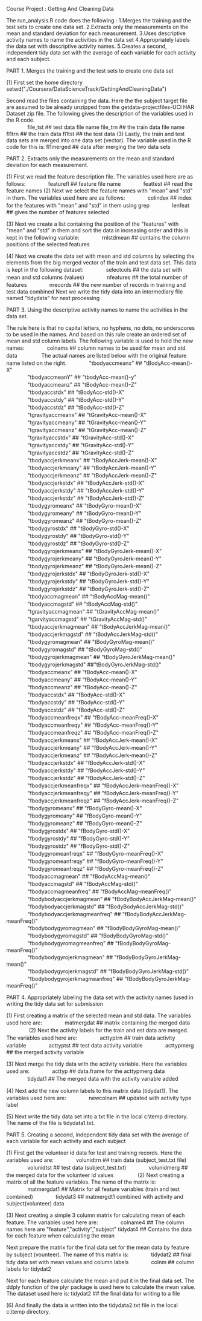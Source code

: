 Course Project : Getting And Cleaning Data

The run_analysis.R code does the following :
1.Merges the training and the test sets to create one data set.
2.Extracts only the measurements on the mean and standard deviation for each measurement. 
3.Uses descriptive activity names to name the activities in the data set
4.Appropriately labels the data set with descriptive activity names. 
5.Creates a second, independent tidy data set with the average of each variable for each activity and each subject. 

PART 1. Merges the training and the test sets to create one data set

(1) First set the home directory
setwd("./Coursera/DataScienceTrack/GettingAndCleaningData")

Second read the files containing the data. Here the the subject target file are assumed to be already unzipped from the getdata-projectfiles-UCI HAR Dataset zip file. The following gives the description of the variables used in the R code.     
　　　　file_tst  ##  test data file name
   	file_trn  ##  the train data file name
   	fl1trn  ##  the train data
   	fl1tst  ##  the test data
(3) Lastly, the train and test data sets are merged into one data set (vector). The variable used in the R code for this is:
   	fl1merged  ## data after merging the two data sets

PART 2. Extracts only the measurements on the mean and standard deviation for each measurement. 

(1) First we read the feature description file. The variables used here are as follows:
　　　　featurefl ## feature file name
　　　　feattest ## read the feature names
(2) Next we select the feature names with "mean" and "std" in them. The variables used here are as follows:
　　　　colindex  ## index for the features with "mean" and "std" in them using grep
　　　　lenfeat    ## gives the number of features selected

(3) Next we create a list containing the position of the "features" with "mean"  and "std" in them and sort the data in increasing order and this is kept in the following variable:
　　　　rnlstdmean ## contains the column positions of the selected features

(4) Next we create the data set with mean and std columns by selecting the elements from the big merged vector of the train and test data set. This data is kept in the following dataset:
　　　　selectcols  ## the data set with mean and std columns (values)
　　　　nfeatures  ## the total number of features
　　　　nrecords  ## the new number of records in training and test data combined
Next we write the tidy data into an intermediary file named "tidydata" for next processing

PART 3. Using the descriptive activity names to name the activities in the data set. 

The rule here is that no capital letters, no hyphens, no dots, no underscores to be used in the names. And based on this rule create an ordered set of mean and std column labels. The following variable is used to hold the new names:
　　　　colnams  ## column names to be used for mean and std data
　　　　
The actual names are listed below with the original feature name listed on the right. 
　　　　"tbodyaccmeanx"       	## "tBodyAcc-mean()-X"               
　　　　"tbodyaccmeanY"       	## "tbodyAcc-mean()-y"              
　　　　"tbodyaccmeanz"       	## "tBodyAcc-mean()-Z"               
　　　　"tbodyaccstdx"        		## "tBodyAcc-std()-X"               
　　　　"tbodyaccstdy"        		## "tBodyAcc-std()-Y"                
　　　　"tbodyaccstdz"        		## "tBodyAcc-std()-Z"               
　　　　"tgravityaccmeanx"    		## "tGravityAcc-mean()-X"            
　　　　"tgravityaccmeany"    		## "tGravityAcc-mean()-Y"           
　　　　"tgravityaccmeanz"    		## "tGravityAcc-mean()-Z"            
　　　　"tgravityaccstdx"    		## "tGravityAcc-std()-X"            
　　　　"tgravityaccstdy"    		## "tGravityAcc-std()-Y"             
　　　　"tgravityaccstdz"    		## "tGravityAcc-std()-Z"            
　　　　"tbodyaccjerkmeanx"  		## "tBodyAccJerk-mean()-X"           
　　　　"tbodyaccjerkmeany"  		## "tBodyAccJerk-mean()-Y"          
　　　　"tbodyaccjerkmeanz"  		## "tBodyAccJerk-mean()-Z"           
　　　　"tbodyaccjerkstdx"   		## "tBodyAccJerk-std()-X"           
　　　　"tbodyaccjerkstdy"   		## "tBodyAccJerk-std()-Y"            
　　　　"tbodyaccjerkstdz"   		## "tBodyAccJerk-std()-Z"           
　　　　"tbodygyromeanx"     		## "tBodyGyro-mean()-X"              
　　　　"tbodygyromeany"     		## "tBodyGyro-mean()-Y"             
　　　　"tbodygyromeanz"     		## "tBodyGyro-mean()-Z"              
　　　　"tbodygyrostdx"      		## "tBodyGyro-std()-X"              
　　　　"tbodygyrostdy"      		## "tBodyGyro-std()-Y"               
　　　　"tbodygyrostdz"      		## "tBodyGyro-std()-Z"              
　　　　"tbodygyrojerkmeanx" 		## "tBodyGyroJerk-mean()-X"          
　　　　"tbodygyrojerkmeany" 		## "tBodyGyroJerk-mean()-Y"         
　　　　"tbodygyrojerkmeanz" 		## "tBodyGyroJerk-mean()-Z"          
　　　　"tbodygyrojerkstdx"  		## "tBodyGyroJerk-std()-X"          
　　　　"tbodygyrojerkstdy"  		## "tBodyGyroJerk-std()-Y"           
　　　　"tbodygyrojerkstdz"  		## "tBodyGyroJerk-std()-Z"          
　　　　"tbodyaccmagmean"    	## "tBodyAccMag-mean()"              
　　　　"tbodyaccmagstd"     		## "tBodyAccMag-std()"              
　　　　"tgravityaccmagmean" 		## "tGravityAccMag-mean()"           
　　　　"tgarvityaccmagstd"  		## "tGravityAccMag-std()"           
　　　　"tbodyaccjerkmagmean"  	## "tBodyAccJerkMag-mean()"          
　　　　"tbodyaccjerkmagstd"   	## "tBodyAccJerkMag-std()"          
　　　　"tbodygyromagmean"     	## "tBodyGyroMag-mean()"             
　　　　"tbodygyromagstd"      	## "tBodyGyroMag-std()"             
　　　　"tbodygyrojerkmagmean" 	## "tBodyGyroJerkMag-mean()"         
　　　　"tbodygyrojerkmagstd"  	##"tBodyGyroJerkMag-std()"         
　　　　"fbodyaccmeanx"      		## "fBodyAcc-mean()-X"               
　　　　"fbodyaccmeany"      		## "fBodyAcc-mean()-Y"              
　　　　"fbodyaccmeanz"      		## "fBodyAcc-mean()-Z"               
　　　　"fbodyaccstdx"       		## "fBodyAcc-std()-X"               
　　　　"fbodyaccstdy"       		## "fBodyAcc-std()-Y"                
　　　　"fbodyaccstdz"       		## "fBodyAcc-std()-Z"               
　　　　"fbodyaccmeanfreqx"  		## "fBodyAcc-meanFreq()-X"           
　　　　"fbodyaccmeanfreqy"  		## "fBodyAcc-meanFreq()-Y"          
　　　　"fbodyaccmeanfreqz"  		## "fBodyAcc-meanFreq()-Z"
　　　　"fbodyaccjerkmeanx"  		## "fBodyAccJerk-mean()-X"
　　　　"fbodyaccjerkmeany"  		## "fBodyAccJerk-mean()-Y"           
　　　　"fbodyaccjerkmeanz"  		## "fBodyAccJerk-mean()-Z"          
　　　　"fbodyaccjerkstdx"   		## "fBodyAccJerk-std()-X"            
　　　　"fbodyaccjerkstdy"   		## "fBodyAccJerk-std()-Y"           
　　　　"fbodyaccjerkstdz"   		## "fBodyAccJerk-std()-Z"            
　　　　"fbodyaccjerkmeanfreqx"  	## "fBodyAccJerk-meanFreq()-X"    
　　　　"fbodyaccjerkmeanfreqy"  	## "fBodyAccJerk-meanFreq()-Y"       
　　　　"fbodyaccjerkmeanfreqz"  	## "fBodyAccJerk-meanFreq()-Z"      
　　　　"fbodygyromeanx"     		## "fBodyGyro-mean()-X"              
　　　　"fbodygyromeany"     		## "fBodyGyro-mean()-Y"             
　　　　"fbodygyromeanz"     		## "fBodyGyro-mean()-Z"              
　　　　"fbodygyrostdx"      		## "fBodyGyro-std()-X"              
　　　　"fbodygyrostdy"      		## "fBodyGyro-std()-Y"               
　　　　"fbodygyrostdz"      		## "fBodyGyro-std()-Z"              
　　　　"fbodygyromeanfreqx" 		## "fBodyGyro-meanFreq()-X"          
　　　　"fbodygyromeanfreqy" 		## "fBodyGyro-meanFreq()-Y"         
　　　　"fbodygyromeanfreqz" 		## "fBodyGyro-meanFreq()-Z"          
　　　　"fbodyaccmagmean"    	## "fBodyAccMag-mean()"             
　　　　"fbodyaccmagstd"     		## "fBodyAccMag-std()"               
　　　　"fbodyaccmagmeanfreq"      	## "fBodyAccMag-meanFreq()"         
　　　　"fbodybodyaccjerkmagmean"  	## "fBodyBodyAccJerkMag-mean()"      
　　　　"fbodybodyaccjerkmagstd"   	## "fBodyBodyAccJerkMag-std()"      
　　　　"fbodybodyaccjerkmagmeanfreq" ## "fBodyBodyAccJerkMag-meanFreq()"  
　　　　"fbodybodygyromagmean"     ## "fBodyBodyGyroMag-mean()"        
　　　　"fbodybodygyromagstd"      	## "fBodyBodyGyroMag-std()"          
　　　　"fbodybodygyromagmeanfreq" 	## "fBodyBodyGyroMag-meanFreq()"    
　　　　"fbodybodygyrojerkmagmean" 	## "fBodyBodyGyroJerkMag-mean()"     
　　　　"fbodybodygyrojerkmagstd"  	## "fBodyBodyGyroJerkMag-std()"     
　　　　"fbodybodygyrojerkmagmeanfreq"  ## "fBodyBodyGyroJerkMag-meanFreq()"

PART 4. Appropriately labeling the data set with the activity names (used in writing the tidy data set for submission

(1) First creating a matrix of the selected mean and std data. The variables used here are:
　　　　matmergdat   	## matrix containing the merged data  
　　　　
(2) Next the activity labels for the train and est data are merged. The variables used here are:
　　　　acttyptrn 	## train data activity variable
　　　　acttyptst 	## test data activity variable
　　　　acttypmerg   	## the merged activity variable

(3) Next merge the tidy data with the activity variable. Here the variables used are:
　　　　acttyp   	## data.frame for the acttypmerg data
　　　　tidydat1 	## The merged data with the activity variable added

(4) Next add the new column labels to this matrix data (tidydat1). The variables used here are:
　　　　newcolnam    ## updated with activity type label

(5) Next write the tidy data set into a txt file in the local c:\temp directory. The name of the file is tidydata1.txt.

PART 5. Creating a second, independent tidy data set with the average of each variable for each activity and each subject

(1) First get the volunteer id data for test and training records. Here the variables used are:
　　　　volunidtrn 	## train data (subject_test.txt file)
　　　　volunidtst 	## test data (subject_test.txt)
　　　　volunidmerg    ## the merged data for the volunteer id values
　　　　
(2) Next creating a matrix of all the feature variables. The name of the matrix is:
　　　　matmergdat1  ##  Matrix for all feature variables (train and test combined)
　　　　tidydat3      ##  matmergdt1 combined with activity and subject(volunteer) data

(3) Next creating a simple 3 column matrix for calculating mean of each feature. The variables used here are:
　　　　colname4	## The column names here are "feature","activity","subject"
        tidydat4 	## Contains the data for each feature  when calculating the mean

Next prepare the matrix for the final data set for the mean data by feature by subject (vounteer). The name of this matrix is:
　　　　tidydat2 	## final tidy data set with mean values and column labels 
　　　　colnm 		## column labels for tidydat2

Next for each feature calculate the mean and put it in the final data set. The ddply function of the plyr package is used here to calculate the mean value. The dataset used here is:
 	tidydat2 	## the final data for writing to a file

(6) And finally the data is written into the tidydata2.txt file in the local c:\temp directory.

